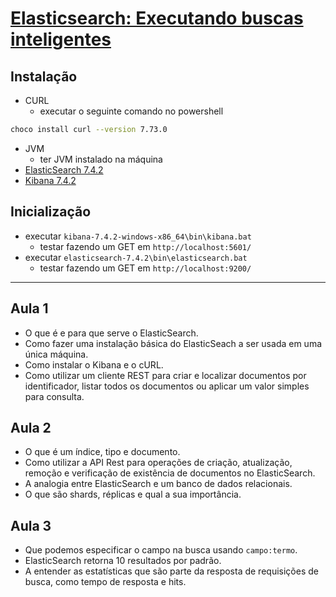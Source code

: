 # [Elasticsearch: Executando buscas inteligentes](https://cursos.alura.com.br/course/elasticsearch-introducao)
## Instalação
* CURL
    * executar o seguinte comando no powershell
```sh
choco install curl --version 7.73.0  
```
* JVM
    * ter JVM instalado na máquina
* [ElasticSearch 7.4.2](https://www.elastic.co/pt/downloads/past-releases/elasticsearch-7-4-2)
* [Kibana 7.4.2](https://www.elastic.co/pt/downloads/past-releases/kibana-7-4-2)

## Inicialização
* executar `kibana-7.4.2-windows-x86_64\bin\kibana.bat`
    * testar fazendo um GET em `http://localhost:5601/`
* executar `elasticsearch-7.4.2\bin\elasticsearch.bat`
    * testar fazendo um GET em `http://localhost:9200/`
***
## Aula 1
* O que é e para que serve o ElasticSearch.
* Como fazer uma instalação básica do ElasticSeach a ser usada em uma única máquina.
* Como instalar o Kibana e o cURL.
* Como utilizar um cliente REST para criar e localizar documentos por identificador, listar todos os documentos ou aplicar um valor simples para consulta.

## Aula 2
* O que é um índice, tipo e documento.
* Como utilizar a API Rest para operações de criação, atualização, remoção e verificação de existência de documentos no ElasticSearch.
* A analogia entre ElasticSearch e um banco de dados relacionais.
* O que são shards, réplicas e qual a sua importância.

## Aula 3
* Que podemos especificar o campo na busca usando `campo:termo`.
* ElasticSearch retorna 10 resultados por padrão.
* A entender as estatísticas que são parte da resposta de requisições de busca, como tempo de resposta e hits.